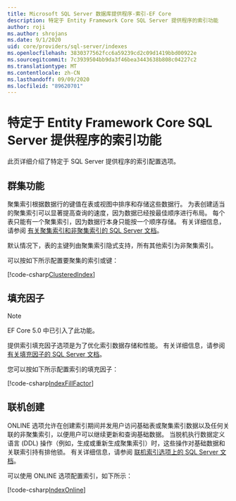 ```yaml
---
title: Microsoft SQL Server 数据库提供程序-索引-EF Core
description: 特定于 Entity Framework Core SQL Server 提供程序的索引功能
author: roji
ms.author: shrojans
ms.date: 9/1/2020
uid: core/providers/sql-server/indexes
ms.openlocfilehash: 3830377562fcc6a59239cd2c09d1419bbd00922e
ms.sourcegitcommit: 7c3939504bb9da3f46bea3443638b808c04227c2
ms.translationtype: MT
ms.contentlocale: zh-CN
ms.lasthandoff: 09/09/2020
ms.locfileid: "89620701"
---
```

# <a name="index-features-specific-to-the-entity-framework-core-sql-server-provider"></a>特定于 Entity Framework Core SQL Server 提供程序的索引功能

此页详细介绍了特定于 SQL Server 提供程序的索引配置选项。

## <a name="clustering"></a>群集功能

聚集索引根据数据行的键值在表或视图中排序和存储这些数据行。 为表创建适当的聚集索引可以显著提高查询的速度，因为数据已经按最佳顺序进行布局。 每个表只能有一个聚集索引，因为数据行本身只能按一个顺序存储。 有关详细信息，请参阅 [有关聚集索引和非聚集索引的 SQL Server 文档](/sql/relational-databases/indexes/clustered-and-nonclustered-indexes-described)。

默认情况下，表的主键列由聚集索引隐式支持，所有其他索引为非聚集索引。

可以按如下所示配置要聚集的索引或键：

[!code-csharp[ClusteredIndex](../../../../samples/core/SqlServer/Indexes/ClusteredIndexContext.cs?name=ClusteredIndex)]

## <a name="fill-factor"></a>填充因子

> [!NOTE]
> EF Core 5.0 中已引入了此功能。

提供索引填充因子选项是为了优化索引数据存储和性能。 有关详细信息，请参阅 [有关填充因子的 SQL Server 文档](/sql/relational-databases/indexes/specify-fill-factor-for-an-index)。

您可以按如下所示配置索引的填充因子：

[!code-csharp[IndexFillFactor](../../../../samples/core/SqlServer/Indexes/IndexFillFactorContext.cs?name=IndexFillFactor)]

## <a name="online-creation"></a>联机创建

ONLINE 选项允许在创建索引期间并发用户访问基础表或聚集索引数据以及任何关联的非聚集索引，以便用户可以继续更新和查询基础数据。 当脱机执行数据定义语言 (DDL) 操作（例如，生成或重新生成聚集索引）时，这些操作对基础数据和关联索引持有排他锁。 有关详细信息，请参阅 [联机索引选项上的 SQL Server 文档](/sql/relational-databases/indexes/perform-index-operations-online)。

可以使用 ONLINE 选项配置索引，如下所示：

[!code-csharp[IndexOnline](../../../../samples/core/SqlServer/Indexes/IndexOnlineContext.cs?name=IndexOnline)]
